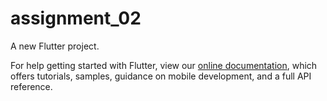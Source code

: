 # assignment_02

A new Flutter project.


For help getting started with Flutter, view our
[online documentation](https://flutter.dev/docs), which offers tutorials,
samples, guidance on mobile development, and a full API reference.
